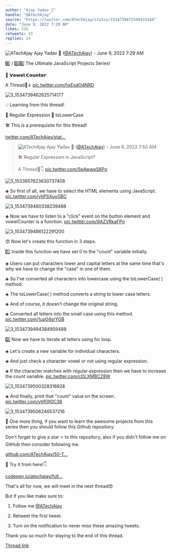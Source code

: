 ```yaml
---
author: "Ajay Yadav 🎯"
handle: "@ATechAjay"
source: "https://twitter.com/ATechAjay/status/1534739472549433344"
date: "June 9, 2022 7:29 AM"
likes: 226
retweets: 43
replies: 24
---
```

![ATechAjay](https://pbs.twimg.com/profile_images/1485567675111981057/mLsrcZdB_normal.jpg)
Ajay Yadav 🎯 ([@ATechAjay](https://twitter.com/ATechAjay)) - June 9, 2022 7:29 AM

8️⃣ / 5️⃣0️⃣ The Ultimate JavaScript Projects Series!  

🎉 𝗩𝗼𝘄𝗲𝗹 𝗖𝗼𝘂𝗻𝘁𝗲𝗿

A Thread🧵↓ [pic.twitter.com/hxEsdO4NRD](https://twitter.com/ATechAjay/status/1534739472549433344/photo/1)

![3_1534739462625714177](https://pbs.twimg.com/media/FUx9aOyUYAEOk42.jpg)

💡 Learning from this thread!

📌 Regular Expression
📌 toLowerCase

🛠 This is a prerequisite for this thread!

[twitter.com/ATechAjay/stat…](https://twitter.com/ATechAjay/status/1533657627787288579)

> ![ATechAjay](https://pbs.twimg.com/profile_images/1485567675111981057/mLsrcZdB_normal.jpg)
> Ajay Yadav 🎯 ([@ATechAjay](https://twitter.com/ATechAjay)) - June 6, 2022 7:50 AM
> 
> 
> 🛠 Regular Expression in JavaScript?
> 
> A Thread🧵👇 [pic.twitter.com/5pAwwpS6Po](https://twitter.com/ATechAjay/status/1533657627787288579/photo/1)
> 
![3_1533657623630737408](https://pbs.twimg.com/media/FUile6eUcAAu6mZ.jpg)

◈ So first of all, we have to select the HTML elements using JavaScript. [pic.twitter.com/yhPSXuvGBC](https://twitter.com/ATechAjay/status/1534739484675166208/photo/1)

![3_1534739480338239488](https://pbs.twimg.com/media/FUx9bQxUEAA-AOU.png)

◈ Now we have to listen to a "click" event on the button element and vowelCounter is a function. [pic.twitter.com/9AZVRkaFPo](https://twitter.com/ATechAjay/status/1534739490496860160/photo/1)

![3_1534739486122291200](https://pbs.twimg.com/media/FUx9bmUVsAAaaJA.png)

😍 Now let's create this function in 3 steps.

1️⃣ Inside this function we have set 0 to the "count" variable initially.

◈ Users can put characters lower and capital letters at the same time that's why we have to change the "case" in one of them.

◈ So I've converted all characters into lowercase using the toLowerCase( ) method.

◈ The toLowerCase( ) method converts a string to lower case letters.

◈ And of course, it doesn't change the original string.

◈ Converted all letters into the small case using this method. [pic.twitter.com/1up04srYGB](https://twitter.com/ATechAjay/status/1534739498705162241/photo/1)

![3_1534739494384959488](https://pbs.twimg.com/media/FUx9cFGUAAAc7Zh.png)

2️⃣ Now we have to iterate all letters using for loop.

◈ Let's create a new variable for individual characters.

◈ And just check a character vowel or not using regular expression.

◈ If the character matches with regular expression then we have to increase the count variable. [pic.twitter.com/cDLXMBCZ8W](https://twitter.com/ATechAjay/status/1534739504535244801/photo/1)

![3_1534739500328316928](https://pbs.twimg.com/media/FUx9cbPUcAAmQa1.png)

◈ And finally, print that "count" value on the screen. [pic.twitter.com/ytjf0X0C36](https://twitter.com/ATechAjay/status/1534739510935793664/photo/1)

![3_1534739506246537216](https://pbs.twimg.com/media/FUx9cxSVUAA8YtK.jpg)

🔔 One more thing, if you want to learn the awesome projects from this series then you should follow this Github repository. 

Don't forget to give a star ⭐ to this repository, also if you didn't follow me on GitHub then consider following me.

[github.com/ATechAjay/50-T…](https://github.com/ATechAjay/50-The-Ultimate-JavaScript-Projects-Series)

👀 Try it from here!👇

[codepen.io/atechajay/full…](https://codepen.io/atechajay/full/vYdVegQ)

That's all for now, we will meet in the next thread😍

But if you like make sure to:

1. Follow me [@ATechAjay](https://twitter.com/ATechAjay)

2. Retweet the first tweet.

3. Turn on the notification to never miss these amazing tweets.

Thank you so much for staying to the end of this thread.

[Thread link](https://twitter.com/ATechAjay/status/1534739472549433344)